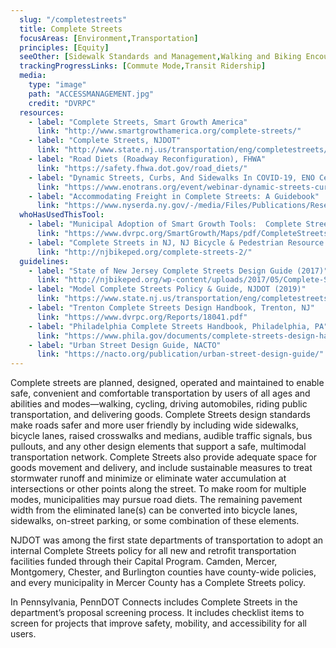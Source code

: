 ```yaml
---
  slug: "/completestreets"
  title: Complete Streets
  focusAreas: [Environment,Transportation]
  principles: [Equity]
  seeOther: [Sidewalk Standards and Management,Walking and Biking Encouragement Programs,Curbside Management]
  trackingProgressLinks: [Commute Mode,Transit Ridership]
  media: 
    type: "image"
    path: "ACCESSMANAGEMENT.jpg"
    credit: "DVRPC"
  resources: 
    - label: "Complete Streets, Smart Growth America"
      link: "http://www.smartgrowthamerica.org/complete-streets/"
    - label: "Complete Streets, NJDOT"
      link: "http://www.state.nj.us/transportation/eng/completestreets/"
    - label: "Road Diets (Roadway Reconfiguration), FHWA"
      link: "https://safety.fhwa.dot.gov/road_diets/"
    - label: "Dynamic Streets, Curbs, And Sidewalks In COVID-19, ENO Center for Transportation"
      link: "https://www.enotrans.org/event/webinar-dynamic-streets-curbs-and-sidewalks-in-covid-19/"
    - label: "Accommodating Freight in Complete Streets: A Guidebook"
      link: "https://www.nyserda.ny.gov/-/media/Files/Publications/Research/Transportation/19-14-Accommodating-Freight-in-Complete-Streets.ashx"
  whoHasUsedThisTool: 
    - label: "Municipal Adoption of Smart Growth Tools:  Complete Streets Ordinance or Resolution, DVRPC  (2020)"
      link: "https://www.dvrpc.org/SmartGrowth/Maps/pdf/CompleteStreets.pdf"
    - label: "Complete Streets in NJ, NJ Bicycle & Pedestrian Resource Center (2022)"
      link: "http://njbikeped.org/complete-streets-2/"
  guidelines: 
    - label: "State of New Jersey Complete Streets Design Guide (2017)"
      link: "http://njbikeped.org/wp-content/uploads/2017/05/Complete-Streets-Design-Guide.pdf"
    - label: "Model Complete Streets Policy & Guide, NJDOT (2019)"
      link: "https://www.state.nj.us/transportation/eng/completestreets/pdf/CS_Model_Policy_2019.pdf"
    - label: "Trenton Complete Streets Design Handbook, Trenton, NJ"
      link: "https://www.dvrpc.org/Reports/18041.pdf"
    - label: "Philadelphia Complete Streets Handbook, Philadelphia, PA"
      link: "https://www.phila.gov/documents/complete-streets-design-handbook/"
    - label: "Urban Street Design Guide, NACTO"
      link: "https://nacto.org/publication/urban-street-design-guide/"
---
```


Complete streets are planned, designed, operated and maintained to enable safe, convenient and comfortable transportation by users of all ages and abilities and modes—walking, cycling, driving automobiles, riding public transportation, and delivering goods. Complete Streets design standards make roads safer and more user friendly by including wide sidewalks, bicycle lanes, raised crosswalks and medians, audible traffic signals, bus pullouts, and any other design elements that support a safe, multimodal transportation network. Complete Streets also provide adequate space for goods movement and delivery, and include sustainable measures to treat stormwater runoff and minimize or eliminate water accumulation at intersections or other points along the street. To make room for multiple modes, municipalities may pursue road diets. The remaining pavement width from the eliminated lane(s) can be converted into bicycle lanes, sidewalks, on-street parking, or some combination of these elements.

NJDOT was among the first state departments of transportation to adopt an internal Complete Streets policy for all new and retrofit transportation facilities funded through their Capital Program. Camden, Mercer, Montgomery, Chester, and Burlington counties have county-wide policies, and every municipality in Mercer County has a Complete Streets policy.

In Pennsylvania, PennDOT Connects includes Complete Streets in the department’s proposal screening process. It includes checklist items to screen for projects that improve safety, mobility, and accessibility for all users.
